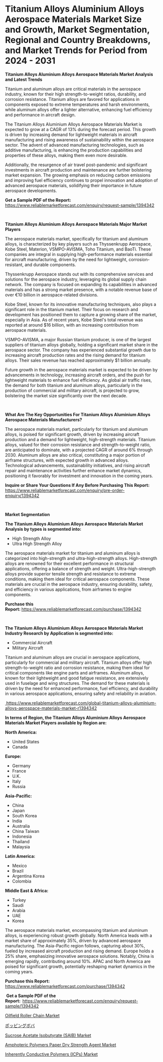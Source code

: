 <p><h1>Titanium Alloys Aluminium Alloys Aerospace Materials Market Size and Growth, Market Segmentation, Regional and Country Breakdowns, and Market Trends for Period from 2024 -  2031</h1></p><p><strong>Titanium Alloys Aluminium Alloys Aerospace Materials Market Analysis and Latest Trends</strong></p>
<p><p>Titanium and aluminum alloys are critical materials in the aerospace industry, known for their high strength-to-weight ratios, durability, and corrosion resistance. Titanium alloys are favored for applications in components exposed to extreme temperatures and harsh environments, while aluminum alloys offer a lighter alternative, enhancing fuel efficiency and performance in aircraft design.</p><p>The Titanium Alloys Aluminium Alloys Aerospace Materials Market is expected to grow at a CAGR of 13% during the forecast period. This growth is driven by increasing demand for lightweight materials in aircraft manufacturing and rising awareness of sustainability within the aerospace sector. The advent of advanced manufacturing technologies, such as additive manufacturing, is enhancing the production capabilities and properties of these alloys, making them even more desirable. </p><p>Additionally, the resurgence of air travel post-pandemic and significant investments in aircraft production and maintenance are further bolstering market expansion. The growing emphasis on reducing carbon emissions and improving fuel efficiency continues to propel innovation and adoption of advanced aerospace materials, solidifying their importance in future aerospace developments.</p></p>
<p><strong>Get a Sample PDF of the Report:&nbsp;</strong> <a href="https://www.reliablemarketforecast.com/enquiry/request-sample/1394342">https://www.reliablemarketforecast.com/enquiry/request-sample/1394342</a></p>
<p>&nbsp;</p>
<p><strong>Titanium Alloys Aluminium Alloys Aerospace Materials Major Market Players</strong></p>
<p><p>The aerospace materials market, specifically for titanium and aluminum alloys, is characterized by key players such as Thyssenkrupp Aerospace, Kobe Steel, Materion, VSMPO-AVISMA, Toho Titanium, and BaoTi. These companies are integral in supplying high-performance materials essential for aircraft manufacturing, driven by the need for lightweight, corrosion-resistant, and durable components.</p><p>Thyssenkrupp Aerospace stands out with its comprehensive services and solutions for the aerospace industry, leveraging its global supply chain network. The company is focused on expanding its capabilities in advanced materials and has a strong market presence, with a notable revenue base of over €10 billion in aerospace-related divisions.</p><p>Kobe Steel, known for its innovative manufacturing techniques, also plays a significant role in the titanium market. Their focus on research and development has positioned them to capture a growing share of the market, especially in Asia. As of recent years, Kobe Steel's total revenue was reported at around $16 billion, with an increasing contribution from aerospace materials.</p><p>VSMPO-AVISMA, a major Russian titanium producer, is one of the largest suppliers of titanium alloys globally, holding a significant market share in the aerospace sector. The company has experienced substantial growth due to increasing aircraft production rates and the rising demand for titanium alloys. Their sales revenue has reached approximately $1 billion annually.</p><p>Future growth in the aerospace materials market is expected to be driven by advancements in technology, increasing aircraft orders, and the push for lightweight materials to enhance fuel efficiency. As global air traffic rises, the demand for both titanium and aluminum alloys, particularly in the production of commercial and military aircraft, is projected to grow, bolstering the market size significantly over the next decade.</p></p>
<p>&nbsp;</p>
<p><strong>What Are The Key Opportunities For Titanium Alloys Aluminium Alloys Aerospace Materials Manufacturers?</strong></p>
<p><p>The aerospace materials market, particularly for titanium and aluminum alloys, is poised for significant growth, driven by increasing aircraft production and a demand for lightweight, high-strength materials. Titanium alloys, valued for their corrosion resistance and strength-to-weight ratio, are anticipated to dominate, with a projected CAGR of around 6% through 2030. Aluminum alloys are also critical, constituting a major portion of airframe structures, with expected growth in advanced alloys. Technological advancements, sustainability initiatives, and rising aircraft repair and maintenance activities further enhance market dynamics, positioning it favorably for investment and innovation in the coming years.</p></p>
<p><strong>Inquire or Share Your Questions If Any Before Purchasing This Report:</strong> <a href="https://www.reliablemarketforecast.com/enquiry/pre-order-enquiry/1394342">https://www.reliablemarketforecast.com/enquiry/pre-order-enquiry/1394342</a></p>
<p>&nbsp;</p>
<p><strong>Market Segmentation</strong></p>
<p><strong>The Titanium Alloys Aluminium Alloys Aerospace Materials Market Analysis by types is segmented into:</strong></p>
<p><ul><li>High Strength Alloy</li><li>Ultra High Strength Alloy</li></ul></p>
<p><p>The aerospace materials market for titanium and aluminum alloys is categorized into high-strength and ultra-high-strength alloys. High-strength alloys are renowned for their excellent performance in structural applications, offering a balance of strength and weight. Ultra-high-strength alloys provide superior tensile strength and resistance to extreme conditions, making them ideal for critical aerospace components. These materials are crucial in the aerospace industry, ensuring durability, safety, and efficiency in various applications, from airframes to engine components.</p></p>
<p><strong>Purchase this Report:&nbsp;</strong><a href="https://www.reliablemarketforecast.com/purchase/1394342">https://www.reliablemarketforecast.com/purchase/1394342</a></p>
<p>&nbsp;</p>
<p><strong>The Titanium Alloys Aluminium Alloys Aerospace Materials Market Industry Research by Application is segmented into:</strong></p>
<p><ul><li>Commercial Aircraft</li><li>Military Aircraft</li></ul></p>
<p><p>Titanium and aluminum alloys are crucial in aerospace applications, particularly for commercial and military aircraft. Titanium alloys offer high strength-to-weight ratio and corrosion resistance, making them ideal for critical components like engine parts and airframes. Aluminum alloys, known for their lightweight and good fatigue resistance, are extensively used in fuselage and wing structures. The demand for these materials is driven by the need for enhanced performance, fuel efficiency, and durability in various aerospace applications, ensuring safety and reliability in aviation.</p></p>
<p><a href="https://www.reliablemarketforecast.com/global-titanium-alloys-aluminium-alloys-aerospace-materials-market-r1394342">&nbsp;https://www.reliablemarketforecast.com/global-titanium-alloys-aluminium-alloys-aerospace-materials-market-r1394342</a></p>
<p><strong>In terms of Region, the Titanium Alloys Aluminium Alloys Aerospace Materials Market Players available by Region are:</strong></p>
<p>
    <p> <strong> North America: </strong>
        <ul>
            <li>United States</li>
            <li>Canada</li>
        </ul>
        </p> 
    <p> <strong> Europe: </strong>
        <ul>
            <li>Germany</li>
            <li>France</li>
            <li>U.K.</li>
            <li>Italy</li>
            <li>Russia</li>
        </ul>
        </p> 
    <p> <strong> Asia-Pacific: </strong>
        <ul>
            <li>China</li>
            <li>Japan</li>
            <li>South Korea</li>
            <li>India</li>
            <li>Australia</li>
            <li>China Taiwan</li>
            <li>Indonesia</li>
            <li>Thailand</li>
            <li>Malaysia</li>
        </ul>
        </p> 
    <p> <strong> Latin America: </strong>
        <ul>
            <li>Mexico</li>
            <li>Brazil</li>
            <li>Argentina Korea</li>
            <li>Colombia</li>
        </ul>
        </p> 
    <p> <strong> Middle East & Africa: </strong>
        <ul>
            <li>Turkey</li>
            <li>Saudi</li>
            <li>Arabia</li>
            <li>UAE</li>
            <li>Korea</li>
        </ul>
    </p>
    </p>
<p><p>The aerospace materials market, encompassing titanium and aluminum alloys, is experiencing robust growth globally. North America leads with a market share of approximately 35%, driven by advanced aerospace manufacturing. The Asia-Pacific region follows, capturing about 30%, fueled by increased aircraft production and rising demand. Europe holds a 25% share, emphasizing innovative aerospace solutions. Notably, China is emerging rapidly, contributing around 10%. APAC and North America are poised for significant growth, potentially reshaping market dynamics in the coming years.</p></p>
<p><strong>Purchase this Report: </strong><a href="https://www.reliablemarketforecast.com/purchase/1394342">https://www.reliablemarketforecast.com/purchase/1394342</a></p>
<p>&nbsp;<strong>Get a Sample PDF of the Report:&nbsp;&nbsp;</strong><a href="https://www.reliablemarketforecast.com/enquiry/request-sample/1394342">https://www.reliablemarketforecast.com/enquiry/request-sample/1394342</a></p>
<p><strong></strong></p>
<p><p><a href="https://www.linkedin.com/pulse/global-oilfield-roller-chain-market-opportunities-forecast-wb4pc?trackingId=oRk5fD93STOKq9pQVjw74g%3D%3D">Oilfield Roller Chain Market</a></p><p><a href="https://github.com/mohamedbakry57/Market-Research-Report-List-6/blob/main/464229613176.md">ポッピングボバ</a></p><p><a href="https://issuu.com/reportprime-2/docs/sucrose-acetate-isobutyrate-saib-ma_560a3786820a84">Sucrose Acetate Isobutyrate (SAIB) Market</a></p><p><a href="https://github.com/vimar16th/Market-Research-Report-List-6/blob/main/amphoteric-polymers-paper-dry-strength-agent-market.md">Amphoteric Polymers Paper Dry Strength Agent Market</a></p><p><a href="https://issuu.com/reportprime-2/docs/inherently-conductive-polymers-icps_187b1eb20857b0">Inherently Conductive Polymers (ICPs) Market</a></p></p>